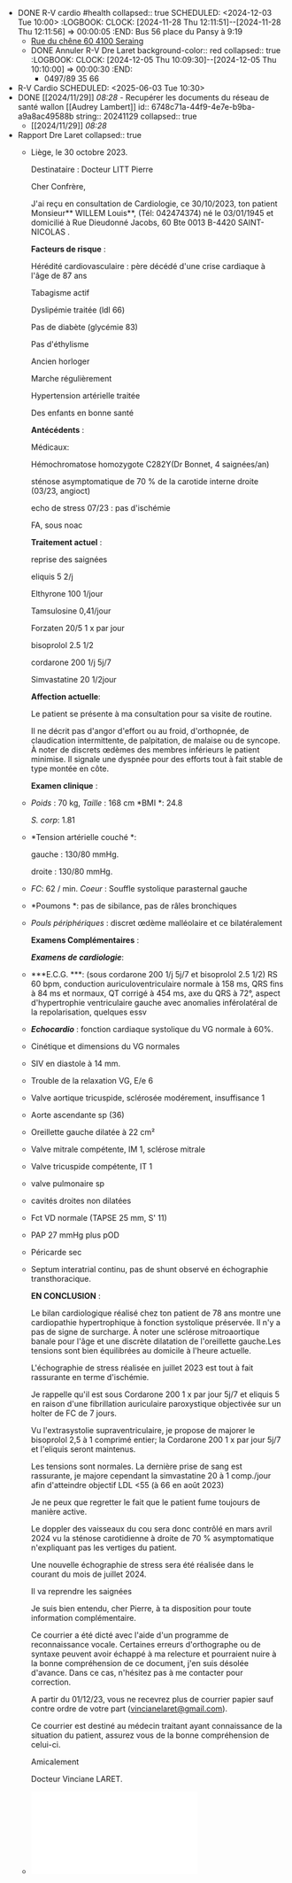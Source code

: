 - DONE R-V cardio #health
  collapsed:: true
  SCHEDULED: <2024-12-03 Tue 10:00>
  :LOGBOOK:
  CLOCK: [2024-11-28 Thu 12:11:51]--[2024-11-28 Thu 12:11:56] =>  00:00:05
  :END:
  Bus 56 place du Pansy à 9:19
	- [Rue du chêne 60 4100 Seraing](https://www.google.com/maps/dir/50.6318,5.525/Rue+du+Chêne+60,+4100+Seraing/@50.620905,5.4920984,4475m/data=!3m2!1e3!4b1!4m9!4m8!1m1!4e1!1m5!1m1!1s0x47c0f9094a6a0d1d:0x891ff915c3bf9cd9!2m2!1d5.5190956!2d50.6047502?entry=ttu&g_ep=EgoyMDI0MTExMi4wIKXMDSoASAFQAw%3D%3D)
	- DONE Annuler R-V Dre Laret
	  background-color:: red
	  collapsed:: true
	  :LOGBOOK:
	  CLOCK: [2024-12-05 Thu 10:09:30]--[2024-12-05 Thu 10:10:00] =>  00:00:30
	  :END:
		- 0497/89 35 66
- R-V Cardio
  SCHEDULED: <2025-06-03 Tue 10:30>
- DONE [[2024/11/29]] *08:28*  -  Recupérer les documents du réseau de santé wallon [[Audrey Lambert]]
  id:: 6748c71a-44f9-4e7e-b9ba-a9a8ac49588b
  string:: 20241129
  collapsed:: true
	- [[2024/11/29]] *08:28*
- Rapport Dre Laret
  collapsed:: true
	- Liège, le 30 octobre 2023.
	  
	  Destinataire : Docteur LITT Pierre
	  
	  Cher Confrère,
	  
	  J'ai reçu en consultation de Cardiologie, ce 30/10/2023, ton patient Monsieur** WILLEM Louis**, (Tél: 042474374) né le 03/01/1945 et domicilié à Rue Dieudonné Jacobs, 60 Bte 0013 B-4420 SAINT-NICOLAS .
	  
	  **Facteurs de risque** :
	  
	  Hérédité cardiovasculaire : père décédé d'une crise cardiaque à l'âge de 87 ans
	  
	  Tabagisme actif
	  
	  Dyslipémie traitée (ldl 66)
	  
	  Pas de diabète (glycémie 83)
	  
	  Pas d'éthylisme
	  
	  Ancien horloger
	  
	  Marche régulièrement
	  
	  Hypertension artérielle traitée
	  
	  Des enfants en bonne santé
	  
	  **Antécédents** :
	  
	  Médicaux:
	  
	  Hémochromatose homozygote C282Y(Dr Bonnet, 4 saignées/an)
	  
	  sténose asymptomatique de 70 % de la carotide interne droite (03/23, angioct)
	  
	  echo de stress 07/23 : pas d'ischémie
	  
	  FA, sous noac
	  
	  **Traitement actuel** :
	  
	  reprise des saignées
	  
	  eliquis 5 2/j
	  
	  Elthyrone 100 1/jour
	  
	  Tamsulosine 0,41/jour
	  
	  Forzaten 20/5 1 x par jour
	  
	  bisoprolol 2.5 1/2
	  
	  cordarone 200 1/j 5j/7
	  
	  Simvastatine 20 1/2jour
	  
	  **Affection actuelle**:
	  
	  Le patient se présente à ma consultation pour sa visite de routine.
	  
	  Il ne décrit pas d'angor d'effort ou au froid, d'orthopnée, de claudication intermittente, de palpitation, de malaise ou de syncope. À noter de discrets œdèmes des membres inférieurs le patient minimise. Il signale une dyspnée pour des efforts tout à fait stable de type montée en côte.
	  
	  **Examen clinique** :
	- *Poids* : 70 kg, *Taille* : 168 cm *BMI *: 24.8
	  
	  *S. corp*: 1.81
	- *Tension artérielle couché *:
	  
	  gauche : 130/80 mmHg.
	  
	  droite : 130/80 mmHg.
	- *FC*: 62 / min. *Coeur* : Souffle systolique parasternal gauche
	- *Poumons *: pas de sibilance, pas de râles bronchiques
	- *Pouls périphériques* : discret œdème malléolaire et ce bilatéralement
	  
	  **Examens Complémentaires** :
	  
	  ***Examens de cardiologie***:
	- ***E.C.G. ***: (sous cordarone 200 1/j 5j/7 et bisoprolol 2.5 1/2) RS 60 bpm, conduction auriculoventriculaire normale à 158 ms, QRS fins à 84 ms et normaux, QT corrigé à 454 ms, axe du QRS à 72°, aspect d'hypertrophie ventriculaire gauche avec anomalies inférolatéral de la repolarisation, quelques essv
	- ***Echocardio*** : fonction cardiaque systolique du VG normale à 60%.
	- Cinétique et dimensions du VG normales
	- SIV en diastole à 14 mm.
	- Trouble de la relaxation VG, E/e 6
	- Valve aortique tricuspide, sclérosée modérement, insuffisance 1
	- Aorte ascendante sp (36)
	- Oreillette gauche dilatée à 22 cm²
	- Valve mitrale compétente, IM 1, sclérose mitrale
	- Valve tricuspide compétente, IT 1
	- valve pulmonaire sp
	- cavités droites non dilatées
	- Fct VD normale (TAPSE 25 mm, S' 11)
	- PAP 27 mmHg plus pOD
	- Péricarde sec
	- Septum interatrial continu, pas de shunt observé en échographie transthoracique.
	  
	  **EN CONCLUSION** :
	  
	  Le bilan cardiologique réalisé chez ton patient de 78 ans montre une cardiopathie hypertrophique à fonction systolique préservée. Il n'y a pas de signe de surcharge. À noter une sclérose mitroaortique banale pour l'âge et une discrète dilatation de l'oreillette gauche.Les tensions sont bien équilibrées au domicile à l'heure actuelle.
	  
	  L'échographie de stress réalisée en juillet 2023 est tout à fait rassurante en terme d'ischémie.
	  
	  Je rappelle qu'il est sous Cordarone 200 1 x par jour 5j/7 et eliquis 5 en raison d'une fibrillation auriculaire paroxystique objectivée sur un holter de FC de 7 jours.
	  
	  Vu l'extrasystolie supraventriculaire, je propose de majorer le bisoprolol 2,5 à 1 comprimé entier; la Cordarone 200 1 x par jour 5j/7 et l'eliquis seront maintenus.
	  
	  Les tensions sont normales. La dernière prise de sang est rassurante, je majore cependant la simvastatine 20 à 1 comp./jour afin d'atteindre objectif LDL <55 (à 66 en août 2023)
	  
	  Je ne peux que regretter le fait que le patient fume toujours de manière active.
	  
	  Le doppler des vaisseaux du cou sera donc contrôlé en mars avril 2024 vu la sténose carotidienne à droite de 70 % asymptomatique n'expliquant pas les vertiges du patient.
	  
	  Une nouvelle échographie de stress sera été réalisée dans le courant du mois de juillet 2024.
	  
	  Il va reprendre les saignées
	  
	  Je suis bien entendu, cher Pierre, à ta disposition pour toute information complémentaire.
	  
	  Ce courrier a été dicté avec l'aide d'un programme de reconnaissance vocale. Certaines erreurs d'orthographe ou de syntaxe peuvent avoir échappé à ma relecture et pourraient nuire à la bonne compréhension de ce document, j'en suis désolée d'avance. Dans ce cas, n'hésitez pas à me contacter pour correction.
	  
	  A partir du 01/12/23, vous ne recevrez plus de courrier papier sauf contre ordre de votre part (vincianelaret@gmail.com).
	  
	  Ce courrier est destiné au médecin traitant ayant connaissance de la situation du patient, assurez vous de la bonne compréhension de celui-ci.
	  
	  Amicalement
	  
	  Docteur Vinciane LARET.
	- ![ECG](../assets/Default.aspx_1732853547672_0.pdf)